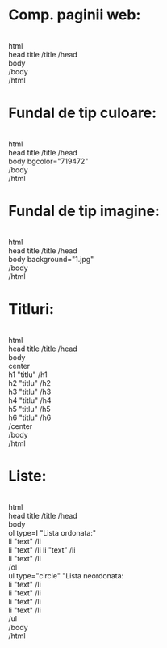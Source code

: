 <!DOCTYPE html>
<html>
<head>
    <title>Idek</title>
</head>
<body>

  <h1>Comp. paginii web:</h1>
  <br>html
  <br>head title /title /head
  <br>body
  <br>/body
  <br>/html

  <h1>Fundal de tip culoare:</h1>
  <br>html
  <br>head title /title /head
  <br>body bgcolor="719472"
  <br>/body
  <br>/html

  <h1>Fundal de tip imagine:</h1>
  <br>html
  <br>head title /title /head
  <br>body background="1.jpg"
  <br>/body
  <br>/html

  <h1>Titluri:</h1>
  <br>html
  <br>head title /title /head
  <br>body
  <br>center
  <br>h1 "titlu" /h1
  <br>h2 "titlu" /h2
  <br>h3 "titlu" /h3
  <br>h4 "titlu" /h4
  <br>h5 "titlu" /h5
  <br>h6 "titlu" /h6
  <br>/center
  <br>/body
  <br>/html

  <h1>Liste:</h1>
  <br>html
  <br>head title /title /head
  <br>body
  <br>ol type=I "Lista ordonata:"
  <br>li "text" /li
  <br>li "text" /li
  <pb>li "text" /li
  <br>li "text" /li
  <br>/ol
  <br>ul type="circle" "Lista neordonata:
  <br>li "text" /li
  <br>li "text" /li
  <br>li "text" /li
  <br>li "text" /li
  <br>/ul
  <br>/body
  <br>/html
  </body>
</body>
</html>
